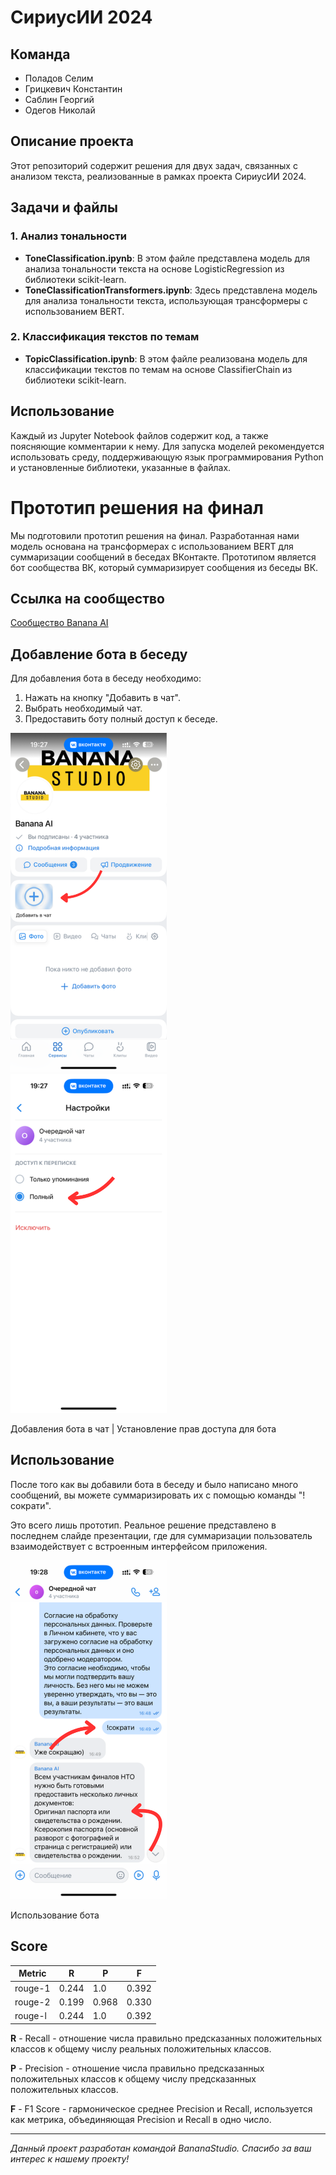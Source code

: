 # СириусИИ 2024

## Команда
- Поладов Селим
- Грицкевич Константин
- Саблин Георгий
- Одегов Николай

## Описание проекта
Этот репозиторий содержит решения для двух задач, связанных с анализом текста, реализованные в рамках проекта СириусИИ 2024.

## Задачи и файлы
### 1. Анализ тональности
- **ToneClassification.ipynb**: В этом файле представлена модель для анализа тональности текста на основе LogisticRegression из библиотеки scikit-learn.
- **ToneClassificationTransformers.ipynb**: Здесь представлена модель для анализа тональности текста, использующая трансформеры с использованием BERT.

### 2. Классификация текстов по темам
- **TopicClassification.ipynb**: В этом файле реализована модель для классификации текстов по темам на основе ClassifierChain из библиотеки scikit-learn.

## Использование
Каждый из Jupyter Notebook файлов содержит код, а также поясняющие комментарии к нему. Для запуска моделей рекомендуется использовать среду, поддерживающую язык программирования Python и установленные библиотеки, указанные в файлах.

# Прототип решения на финал

Мы подготовили прототип решения на финал. Разработанная нами модель основана на трансформерах с использованием BERT для суммаризации сообщений в беседах ВКонтакте. Прототипом является бот сообщества ВК, который суммаризирует сообщения из беседы ВК.

## Ссылка на сообщество
[Сообщество Banana AI](https://vk.com/banana_ai)

## Добавление бота в беседу
Для добавления бота в беседу необходимо:
1. Нажать на кнопку "Добавить в чат".
2. Выбрать необходимый чат.
3. Предоставить боту полный доступ к беседе.

<p float="left">
    <img src="first.png" alt="drawing" width="250" style="margin-right: 20px;"/>
    <img src="second.png" alt="drawing" width="250"/>
</p>

<p>Добавления бота в чат | Установление прав доступа для бота</p>

## Использование
После того как вы добавили бота в беседу и было написано много сообщений, вы можете суммаризировать их с помощью команды "!сократи".

Это всего лишь прототип. Реальное решение представлено в последнем слайде презентации, где для суммаризации пользователь взаимодействует с встроенным интерфейсом приложения.

<img src="third.png" alt="drawing" width="250"/>
<p>Использование бота</p>

## Score

| Metric   | R         | P       | F        |
|----------|-----------|---------|----------|
| rouge-1  | 0.244     | 1.0     | 0.392    |
| rouge-2  | 0.199     | 0.968   | 0.330    |
| rouge-l  | 0.244     | 1.0     | 0.392    |

**R** - Recall - отношение числа правильно предсказанных положительных классов к общему числу реальных положительных классов.

**P** - Precision - отношение числа правильно предсказанных положительных классов к общему числу предсказанных положительных классов.

**F** - F1 Score - гармоническое среднее Precision и Recall, используется как метрика, объединяющая Precision и Recall в одно число.


--- 

*Данный проект разработан командой BananaStudio. Спасибо за ваш интерес к нашему проекту!*
